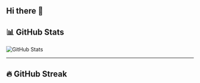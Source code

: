 ## Hi there 👋

## 📊 GitHub Stats

![GitHub Stats](https://github-readme-stats.vercel.app/api?username=demicarata&show_icons=true&theme=radical)

---

## 🔥 GitHub Streak


<!--
**demicarata/demicarata** is a ✨ _special_ ✨ repository because its `README.md` (this file) appears on your GitHub profile.

Here are some ideas to get you started:

- 🔭 I’m currently working on ...
- 🌱 I’m currently learning ...
- 👯 I’m looking to collaborate on ...
- 🤔 I’m looking for help with ...
- 💬 Ask me about ...
- 📫 How to reach me: ...
- 😄 Pronouns: ...
- ⚡ Fun fact: ...
-->
